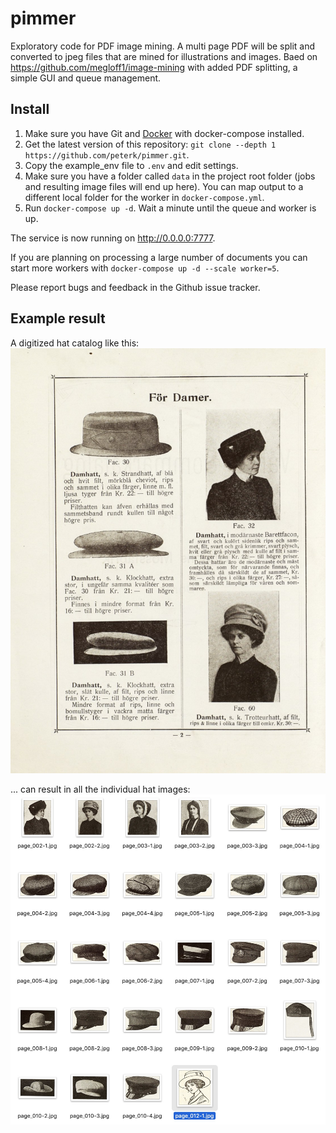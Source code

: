# pimmer
Exploratory code for PDF image mining. A multi page PDF will be split and converted to jpeg files that are mined for illustrations and images. Baed on https://github.com/megloff1/image-mining with added PDF splitting, a simple GUI and queue management.

## Install

1. Make sure you have Git and [Docker](https://www.docker.com) with docker-compose installed.
2. Get the latest version of this repository: `git clone --depth 1 https://github.com/peterk/pimmer.git`.
2. Copy the example_env file to `.env` and edit settings.
3. Make sure you have a folder called `data` in the project root folder (jobs and resulting image files will end up here). You can map output to a different local folder for the worker in `docker-compose.yml`.
4. Run `docker-compose up -d`. Wait a minute until the queue and worker is up.

The service is now running on http://0.0.0.0:7777.

If you are planning on processing a large number of documents you can start more workers with `docker-compose up -d --scale worker=5`.

Please report bugs and feedback in the Github issue tracker.

## Example result
A digitized hat catalog like this:
![Hat catalog page](testdata/hat_catalog_page.jpg?raw=true "Hat catalog page")

... can result in all the individual hat images:
![Individual hat images](testdata/hat_catalog_result.jpg?raw=true "Detected hat images")
